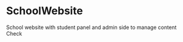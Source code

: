 SchoolWebsite
=============

School website with student panel and admin side to manage content 
Check
